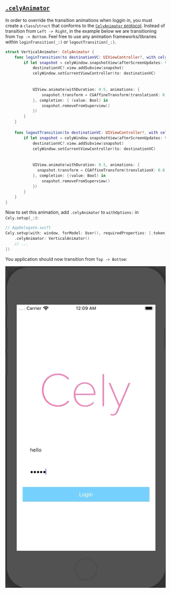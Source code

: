 ## [`.celyAnimator`](/api/constants/#enum-celyoptions)

In order to override the transition animations when loggin in, you must create a `class`/`struct` that conforms to the [`CelyAnimator` protocol](/api/protocols/#celyanimator). Instead of transition from `Left -> Right`, in the example below we are transitioning from `Top -> Bottom`. Feel free to use any animation frameworks/libraries within `loginTransition(_:)` or `logoutTransition(_:)`.


```swift
struct VerticalAnimator: CelyAnimator {
    func loginTransition(to destinationVC: UIViewController?, with celyWindow: UIWindow) {
        if let snapshot = celyWindow.snapshotView(afterScreenUpdates: true) {
            destinationVC?.view.addSubview(snapshot)
            celyWindow.setCurrentViewController(to: destinationVC)


            UIView.animate(withDuration: 0.5, animations: {
                snapshot.transform = CGAffineTransform(translationX: 0.0, y: 1000.0)
            }, completion: { (value: Bool) in
                snapshot.removeFromSuperview()
            })
        }
    }

    func logoutTransition(to destinationVC: UIViewController?, with celyWindow: UIWindow) {
        if let snapshot = celyWindow.snapshotView(afterScreenUpdates: true) {
            destinationVC?.view.addSubview(snapshot)
            celyWindow.setCurrentViewController(to: destinationVC)


            UIView.animate(withDuration: 0.5, animations: {
              snapshot.transform = CGAffineTransform(translationX: 0.0, y: -1000.0)
            }, completion: {(value: Bool) in
                snapshot.removeFromSuperview()
            })
        }
    }
}
```

Now to set this animation, add `.celyAnimator` to `withOptions:` in `Cely.setup(_:)`:

```swift
// AppDelegate.swift
Cely.setup(with: window, forModel: User(), requiredProperties: [.token], withOptions: [
    .celyAnimator: VerticalAnimator()
    // ...
])
```

You application should now transition from `Top -> Bottom`:

![](../images/cely_animator_vertical.gif)
